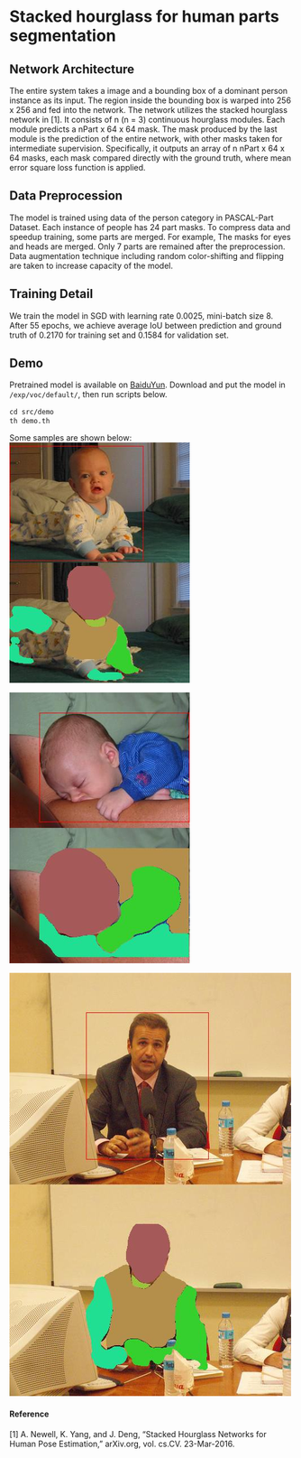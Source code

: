 # Stacked hourglass for human parts segmentation
## Network Architecture
The entire system takes a image and a bounding box of a dominant person instance as its input. The region inside the bounding box is warped into 256 x 256 and fed into the network. The network utilizes the stacked hourglass network in [1]. It consists of n (n = 3) continuous hourglass modules. Each module predicts a nPart x 64 x 64 mask. The mask produced by the last module is the prediction of the entire network, with other masks taken for intermediate supervision. Specifically, it outputs an array of n nPart x 64 x 64 masks, each mask compared directly with the ground truth, where mean error square loss function is applied.

## Data Preprocession
The model is trained using data of the person category in PASCAL-Part Dataset. Each instance of people has 24 part masks. To compress data and speedup training, some parts are merged. For example, The masks for eyes and heads are merged. Only 7 parts are remained after the preprocession. Data augmentation technique including random color-shifting and flipping are taken to increase capacity of the model.

## Training Detail
We train the model in SGD with learning rate 0.0025, mini-batch size 8. After 55 epochs, we achieve average IoU between prediction and ground truth of 0.2170 for training set and 0.1584 for validation set.

## Demo
Pretrained model is available on [BaiduYun](https://pan.baidu.com/s/1gfwttGB). Download and put the model in `/exp/voc/default/`, then run scripts below.
```
cd src/demo
th demo.th
```

Some samples are shown below:  
![](src/demo/2008_000652_out.jpg)  

![](src/demo/2008_000726_out.jpg)  

![](src/demo/2009_001103_out.jpg)  

#### Reference
[1]	A. Newell, K. Yang, and J. Deng, “Stacked Hourglass Networks for Human Pose Estimation,” arXiv.org, vol. cs.CV. 23-Mar-2016.
